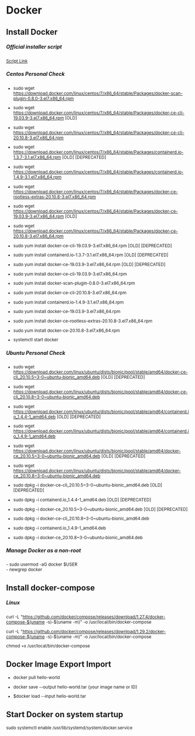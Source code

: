 # Docker


## Install Docker
##### Official installer script

<sup>

[Script Link](https://get.docker.com/)

</sup>

##### Centos Personal Check
<sup>

- sudo wget https://download.docker.com/linux/centos/7/x86_64/stable/Packages/docker-scan-plugin-0.8.0-3.el7.x86_64.rpm
 
- sudo wget https://download.docker.com/linux/centos/7/x86_64/stable/Packages/docker-ce-cli-19.03.9-3.el7.x86_64.rpm [OLD]
- sudo wget https://download.docker.com/linux/centos/7/x86_64/stable/Packages/docker-ce-cli-20.10.8-3.el7.x86_64.rpm
 
- sudo wget https://download.docker.com/linux/centos/7/x86_64/stable/Packages/containerd.io-1.3.7-3.1.el7.x86_64.rpm [OLD] [DEPRECATED]
- sudo wget https://download.docker.com/linux/centos/7/x86_64/stable/Packages/containerd.io-1.4.9-3.1.el7.x86_64.rpm
 
- sudo wget https://download.docker.com/linux/centos/7/x86_64/stable/Packages/docker-ce-rootless-extras-20.10.8-3.el7.x86_64.rpm
 
- sudo wget https://download.docker.com/linux/centos/7/x86_64/stable/Packages/docker-ce-19.03.9-3.el7.x86_64.rpm [OLD]
- sudo wget https://download.docker.com/linux/centos/7/x86_64/stable/Packages/docker-ce-20.10.8-3.el7.x86_64.rpm
 
 
 
- sudo yum install docker-ce-cli-19.03.9-3.el7.x86_64.rpm [OLD] [DEPRECATED]
- sudo yum install containerd.io-1.3.7-3.1.el7.x86_64.rpm [OLD] [DEPRECATED]
- sudo yum install docker-ce-19.03.9-3.el7.x86_64.rpm [OLD] [DEPRECATED]

- sudo yum install docker-ce-cli-19.03.9-3.el7.x86_64.rpm
- sudo yum install docker-scan-plugin-0.8.0-3.el7.x86_64.rpm
- sudo yum install docker-ce-cli-20.10.8-3.el7.x86_64.rpm
- sudo yum install containerd.io-1.4.9-3.1.el7.x86_64.rpm
- sudo yum install docker-ce-19.03.9-3.el7.x86_64.rpm
- sudo yum install docker-ce-rootless-extras-20.10.8-3.el7.x86_64.rpm
- sudo yum install docker-ce-20.10.8-3.el7.x86_64.rpm <br/>
- systemctl start docker
</sup>

##### Ubuntu Personal Check
<sup>
 
- sudo wget https://download.docker.com/linux/ubuntu/dists/bionic/pool/stable/amd64/docker-ce-cli_20.10.5~3-0~ubuntu-bionic_amd64.deb [OLD] [DEPRECATED]
- sudo wget https://download.docker.com/linux/ubuntu/dists/bionic/pool/stable/amd64/docker-ce-cli_20.10.8~3-0~ubuntu-bionic_amd64.deb
- sudo wget https://download.docker.com/linux/ubuntu/dists/bionic/pool/stable/amd64/containerd.io_1.4.4-1_amd64.deb [OLD] [DEPRECATED]
- sudo wget https://download.docker.com/linux/ubuntu/dists/bionic/pool/stable/amd64/containerd.io_1.4.9-1_amd64.deb
- sudo wget https://download.docker.com/linux/ubuntu/dists/bionic/pool/stable/amd64/docker-ce_20.10.5~3-0~ubuntu-bionic_amd64.deb [OLD] [DEPRECATED]
- sudo wget https://download.docker.com/linux/ubuntu/dists/bionic/pool/stable/amd64/docker-ce_20.10.8~3-0~ubuntu-bionic_amd64.deb

- sudo dpkg -i docker-ce-cli_20.10.5~3-0~ubuntu-bionic_amd64.deb [OLD] [DEPRECATED]
- sudo dpkg -i containerd.io_1.4.4-1_amd64.deb [OLD] [DEPRECATED]
- sudo dpkg -i docker-ce_20.10.5~3-0~ubuntu-bionic_amd64.deb [OLD] [DEPRECATED]
 
- sudo dpkg -i docker-ce-cli_20.10.8~3-0~ubuntu-bionic_amd64.deb
- sudo dpkg -i containerd.io_1.4.9-1_amd64.deb
- sudo dpkg -i docker-ce_20.10.8~3-0~ubuntu-bionic_amd64.deb
</sup>

##### Manage Docker as a non-root

<sup> 
- sudo usermod -aG docker $USER <br/>
- newgrep docker
</sup>

## Install docker-compose
##### Linux 

<sup>

curl -L "https://github.com/docker/compose/releases/download/1.27.4/docker-compose-$(uname -s)-$(uname -m)" -o /usr/local/bin/docker-compose
 
curl -L "https://github.com/docker/compose/releases/download/1.29.2/docker-compose-$(uname -s)-$(uname -m)" -o /usr/local/bin/docker-compose
 
chmod +x /usr/local/bin/docker-compose

</sup>

## Docker Image Export Import

<sup>

- docker pull hello-world  

- docker save --output hello-world.tar {your image name or ID}  

- $docker load --input hello-world.tar  

</sup>

## Start Docker on system startup
<sup>

sudo systemctl enable /usr/lib/systemd/system/docker.service

</sup>
